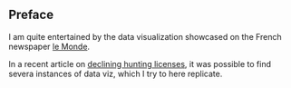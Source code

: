 <!-- Link to the work-in-progress pen right [here](). -->

## Preface

I am quite entertained by the data visualization showcased on the French newspaper [le Monde](https://www.lemonde.fr/).

In a recent article on [declining hunting licenses](https://www.lemonde.fr/les-decodeurs/article/2018/08/29/sur-1-1-million-de-chasseurs-moins-de-10-possedent-un-permis-national_5347594_4355770.html), it was possible to find severa instances of data viz, which I try to here replicate.